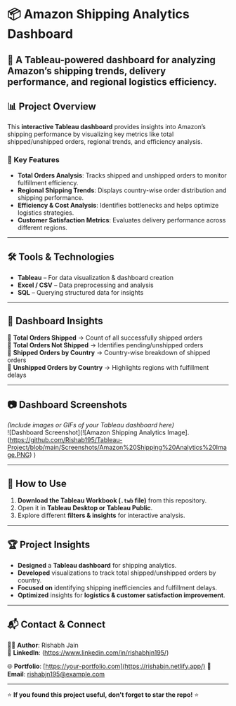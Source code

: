 # 📦 Amazon Shipping Analytics Dashboard

🚀 **A Tableau-powered dashboard for analyzing Amazon’s shipping trends, delivery performance, and regional logistics efficiency.**  
---

## 📊 Project Overview

This **interactive Tableau dashboard** provides insights into Amazon’s shipping performance by visualizing key metrics like total shipped/unshipped orders, regional trends, and efficiency analysis.  

### 🔹 Key Features  
- **Total Orders Analysis**: Tracks shipped and unshipped orders to monitor fulfillment efficiency.  
- **Regional Shipping Trends**: Displays country-wise order distribution and shipping performance.  
- **Efficiency & Cost Analysis**: Identifies bottlenecks and helps optimize logistics strategies.  
- **Customer Satisfaction Metrics**: Evaluates delivery performance across different regions.  

---

## 🛠️ Tools & Technologies  
- **Tableau** – For data visualization & dashboard creation  
- **Excel / CSV** – Data preprocessing and analysis  
- **SQL** – Querying structured data for insights  

---

## 📌 Dashboard Insights  
🔹 **Total Orders Shipped** → Count of all successfully shipped orders  
🔹 **Total Orders Not Shipped** → Identifies pending/unshipped orders  
🔹 **Shipped Orders by Country** → Country-wise breakdown of shipped orders  
🔹 **Unshipped Orders by Country** → Highlights regions with fulfillment delays  

---

## 📷 Dashboard Screenshots  
*(Include images or GIFs of your Tableau dashboard here)*  
![Dashboard Screenshot](![Amazon Shipping Analytics Image].(https://github.com/Rishab195/Tableau-Project/blob/main/Screenshots/Amazon%20Shipping%20Analytics%20Image.PNG)
)

---

## 🚀 How to Use  
1. **Download the Tableau Workbook (`.twb` file)** from this repository.  
2. Open it in **Tableau Desktop or Tableau Public**.  
3. Explore different **filters & insights** for interactive analysis.  
---

## 🏆 Project Insights  
- **Designed** a **Tableau dashboard** for shipping analytics.  
- **Developed** visualizations to track total shipped/unshipped orders by country.  
- **Focused on** identifying shipping inefficiencies and fulfillment delays.  
- **Optimized** insights for **logistics & customer satisfaction improvement**.  

---

## 📬 Contact & Connect  
👨‍💻 **Author**: Rishabh Jain  
🔗 **LinkedIn**: (https://www.linkedin.com/in/rishabhjn195/)

🌐 **Portfolio**: [https://your-portfolio.com](https://rishabjn.netlify.app/)
📩 **Email**: rishabjn195@example.com  

---

⭐ **If you found this project useful, don't forget to star the repo!** ⭐  
